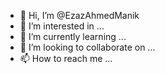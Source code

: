 - 👋 Hi, I’m @EzazAhmedManik
- 👀 I’m interested in ...
- 🌱 I’m currently learning ...
- 💞️ I’m looking to collaborate on ...
- 📫 How to reach me ...

<!---
EzazAhmedManik/EzazAhmedManik is a ✨ special ✨ repository because its `README.md` (this file) appears on your GitHub profile.
You can click the Preview link to take a look at your changes.
--->
